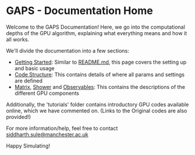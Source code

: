# GAPS - Documentation Home

Welcome to the GAPS Documentation! Here, we go into the computational depths of the GPU algorithm, explaining what everything means and how it all works.

We'll divide the documentation into a few sections:

- [Getting Started](sections/getting-started.md): Similar to [README.md](../README.md), this page covers the setting up and basic usage
- [Code Structure](sections/code-structure.md): This contains details of where all params and settings are defined
- [Matrix](sections/matrix-element.md), [Shower](sections/parton-shower.md) and [Observables](sections/observables.md): This contains the descriptions of the different GPU components

Additionally, the 'tutorials' folder contains introductory GPU codes available online, which we have commented on. (Links to the Original codes are also provided!)

For more information/help, feel free to contact [siddharth.sule@manchester.ac.uk](mailto:siddharth.sule@manchester.ac.uk)

Happy Simulating!
